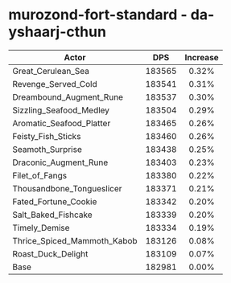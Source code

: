 # murozond-fort-standard - da-yshaarj-cthun
| Actor | DPS | Increase |
|---|:---:|:---:|
|Great_Cerulean_Sea|183565|0.32%|
|Revenge_Served_Cold|183541|0.31%|
|Dreambound_Augment_Rune|183537|0.30%|
|Sizzling_Seafood_Medley|183504|0.29%|
|Aromatic_Seafood_Platter|183465|0.26%|
|Feisty_Fish_Sticks|183460|0.26%|
|Seamoth_Surprise|183438|0.25%|
|Draconic_Augment_Rune|183403|0.23%|
|Filet_of_Fangs|183380|0.22%|
|Thousandbone_Tongueslicer|183371|0.21%|
|Fated_Fortune_Cookie|183342|0.20%|
|Salt_Baked_Fishcake|183339|0.20%|
|Timely_Demise|183334|0.19%|
|Thrice_Spiced_Mammoth_Kabob|183126|0.08%|
|Roast_Duck_Delight|183109|0.07%|
|Base|182981|0.00%|
